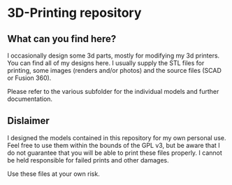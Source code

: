 # 3D-Printing repository

## What can you find here?

I occasionally design some 3d parts, mostly for modifying my 3d printers. You
can find all of my designs here. I usually supply the STL files for printing,
some images (renders and/or photos) and the source files (SCAD or Fusion 360).

Please refer to the various subfolder for the individual models and further
documentation.

## Dislaimer

I designed the models contained in this repository for my own personal use.
Feel free to use them within the bounds of the GPL v3, but
be aware that I do not guarantee that you will be able to print these files
properly. I cannot be held responsible for failed prints and other damages.

Use these files at your own risk.
